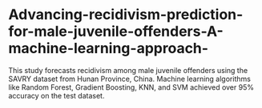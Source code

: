 # Advancing-recidivism-prediction-for-male-juvenile-offenders-A-machine-learning-approach-
This study forecasts recidivism among male juvenile offenders using the SAVRY dataset from Hunan Province, China. Machine learning algorithms like Random Forest, Gradient Boosting, KNN, and SVM achieved over 95% accuracy on the test dataset.
